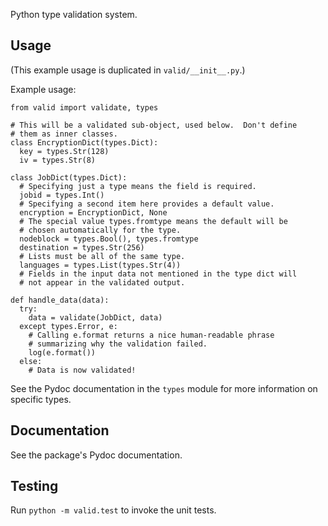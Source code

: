 Python type validation system.

Usage
-----
(This example usage is duplicated in `valid/__init__.py`.)

Example usage:

    from valid import validate, types

    # This will be a validated sub-object, used below.  Don't define
    # them as inner classes.
    class EncryptionDict(types.Dict):
      key = types.Str(128)
      iv = types.Str(8)

    class JobDict(types.Dict):
      # Specifying just a type means the field is required.
      jobid = types.Int()
      # Specifying a second item here provides a default value.
      encryption = EncryptionDict, None
      # The special value types.fromtype means the default will be
      # chosen automatically for the type.
      nodeblock = types.Bool(), types.fromtype
      destination = types.Str(256)
      # Lists must be all of the same type.
      languages = types.List(types.Str(4))
      # Fields in the input data not mentioned in the type dict will
      # not appear in the validated output.

    def handle_data(data):
      try:
        data = validate(JobDict, data)
      except types.Error, e:
        # Calling e.format returns a nice human-readable phrase
        # summarizing why the validation failed.
        log(e.format())
      else:
        # Data is now validated!

See the Pydoc documentation in the `types` module for more information
on specific types.

Documentation
-------------
See the package's Pydoc documentation.

Testing
-------
Run `python -m valid.test` to invoke the unit tests.
